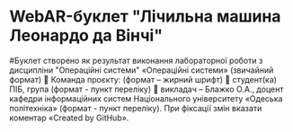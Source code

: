 # WebAR-буклет "Лічильна машина Леонардо да Вінчі"
#Буклет створено як результат виконання лабораторної роботи з дисципліни "Операційні системи"
«Операційні системи» (звичайний формат)
 Команда проєкту: (формат – жирний шрифт)
 студент(ка) ПІБ, група (формат - пункт переліку)
 викладач – Блажко О.А., доцент кафедри інформаційних систем Національного
університету «Одеська політехніка» (формат - пункт переліку).
При фіксації змін вказати коментар «Created by GitHub».
